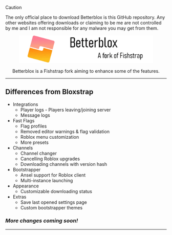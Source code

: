 > [!CAUTION]
> The only official place to download Betterblox is this GitHub repository. Any other websites offering downloads or claiming to be me are not controlled by me and I am not responsible for any malware you may get from them.

<p align="center">
    <img src="https://github.com/IOnlyTakeWins/Betterblox/blob/main/Betterblox_banner-1__1_-removebg-preview.png?raw=true" width="420">
</p>

<div align="center">


Betterblox is a Fishstrap fork aiming to enhance some of the features.


</div>

---

## Differences from Bloxstrap

- Integrations
  - Player logs - Players leaving/joining server
  - Message logs
- Fast Flags
  - Flag profiles
  - Removed editor warnings & flag validation
  - Roblox menu customization
  - More presets
- Channels
  - Channel changer
  - Cancelling Roblox upgrades
  - Downloading channels with version hash
- Bootstrapper
  - Ansel support for Roblox client
  - Multi-instance launching
- Appearance
  - Customizable downloading status
- Extras
  - Save last opened settings page
  - Custom bootstrapper themes

### *More changes coming soon!*

---



